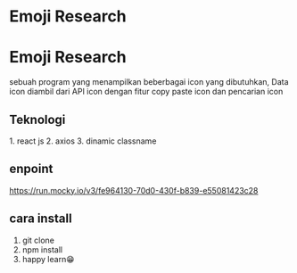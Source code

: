 # Emoji Research
<div>
    <h1>Emoji Research</h1>
    <p> sebuah program yang menampilkan beberbagai icon yang dibutuhkan, Data icon diambil dari API icon  dengan fitur copy paste icon dan pencarian icon</p>
</div>

## Teknologi 
<div>
    1. react js
    2. axios
    3. dinamic classname
</div>

## enpoint
https://run.mocky.io/v3/fe964130-70d0-430f-b839-e55081423c28

## cara install
1. git clone 
2. npm install
3. happy learn😁
